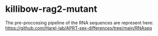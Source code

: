 # killibow-rag2-mutant

The pre-proccesing pipeline of the RNA sequences are represent here: https://github.com/Harel-lab/APRT-sex-differences/tree/main/RNAseq
